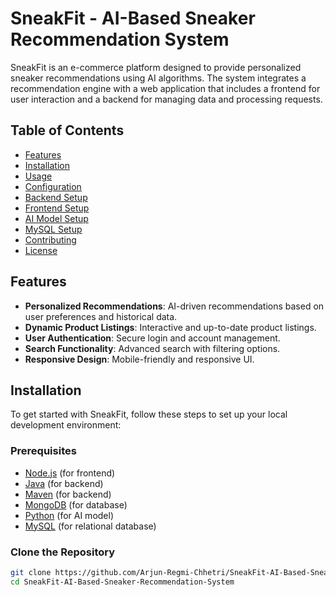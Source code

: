 # SneakFit - AI-Based Sneaker Recommendation System

SneakFit is an e-commerce platform designed to provide personalized sneaker recommendations using AI algorithms. The system integrates a recommendation engine with a web application that includes a frontend for user interaction and a backend for managing data and processing requests.

## Table of Contents

- [Features](#features)
- [Installation](#installation)
- [Usage](#usage)
- [Configuration](#configuration)
- [Backend Setup](#backend-setup)
- [Frontend Setup](#frontend-setup)
- [AI Model Setup](#ai-model-setup)
- [MySQL Setup](#mysql-setup)
- [Contributing](#contributing)
- [License](#license)

## Features

- **Personalized Recommendations**: AI-driven recommendations based on user preferences and historical data.
- **Dynamic Product Listings**: Interactive and up-to-date product listings.
- **User Authentication**: Secure login and account management.
- **Search Functionality**: Advanced search with filtering options.
- **Responsive Design**: Mobile-friendly and responsive UI.

## Installation

To get started with SneakFit, follow these steps to set up your local development environment:

### Prerequisites

- [Node.js](https://nodejs.org/) (for frontend)
- [Java](https://www.oracle.com/java/technologies/javase-downloads.html) (for backend)
- [Maven](https://maven.apache.org/) (for backend)
- [MongoDB](https://www.mongodb.com/) (for database)
- [Python](https://www.python.org/) (for AI model)
- [MySQL](https://dev.mysql.com/downloads/) (for relational database)

### Clone the Repository

```sh
git clone https://github.com/Arjun-Regmi-Chhetri/SneakFit-AI-Based-Sneaker-Recommendation-System.git
cd SneakFit-AI-Based-Sneaker-Recommendation-System
